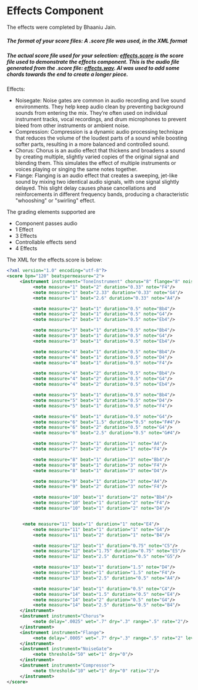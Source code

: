 # Effects Component

The effects were completed by Bhaaniu Jain.

##### The format of your score files: A .score file was used, in the XML format

##### The actual score file used for your selection: [effects.score](./effects.score) is the score file used to demonstrate the effects component. This is the audio file generated from the .score file: [effects.wav](./effects.wav). AI was used to add some chords towards the end to create a longer piece.

Effects:

- Noisegate:
  Noise gates are common in audio recording and live sound environments. They help keep audio clean by preventing background sounds from entering the mix. They’re often used on individual instrument tracks, vocal recordings, and drum microphones to prevent bleed from other instruments or ambient noise.
- Compression:
  Compression is a dynamic audio processing technique that reduces the volume of the loudest parts of a sound while boosting softer parts, resulting in a more balanced and controlled sound.
- Chorus:
  Chorus is an audio effect that thickens and broadens a sound by creating multiple, slightly varied copies of the original signal and blending them. This simulates the effect of multiple instruments or voices playing or singing the same notes together.
- Flange:
  Flanging is an audio effect that creates a sweeping, jet-like sound by mixing two identical audio signals, with one signal slightly delayed. This slight delay causes phase cancellations and reinforcements in different frequency bands, producing a characteristic "whooshing" or "swirling" effect.


The grading elements supported are
- Component passes audio
- 1 Effect
- 3 Effects
- Controllable effects send
- 4 Effects


The XML for the effects.score is below:

```xml
﻿<?xml version="1.0" encoding="utf-8"?>
<score bpm="120" beatspermeasure="2">
     <instrument instrument="ToneInstrument" chorus="8" flange="8" noisegate="8" compression="8">
          <note measure="1" beat="2" duration="0.33" note="F4"/>
          <note measure="1" beat="2.33" duration="0.33" note="G4"/>
          <note measure="1" beat="2.6" duration="0.33" note="A4"/>

          <note measure="2" beat="1" duration="0.5" note="Bb4"/>
          <note measure="2" beat="1" duration="0.5" note="G4"/>
          <note measure="2" beat="1" duration="0.5" note="Eb4"/>

          <note measure="3" beat="1" duration="0.5" note="Bb4"/>
          <note measure="3" beat="1" duration="0.5" note="G4"/>
          <note measure="3" beat="1" duration="0.5" note="Eb4"/>

          <note measure="4" beat="1" duration="0.5" note="Bb4"/>
          <note measure="4" beat="1" duration="0.5" note="D4"/>
          <note measure="4" beat="1" duration="0.5" note="F4"/>

          <note measure="4" beat="2" duration="0.5" note="Bb4"/>
          <note measure="4" beat="2" duration="0.5" note="G4"/>
          <note measure="4" beat="2" duration="0.5" note="Eb4"/>

          <note measure="5" beat="1" duration="0.5" note="Bb4"/>
          <note measure="5" beat="1" duration="0.5" note="D4"/>
          <note measure="5" beat="1" duration="0.5" note="F4"/>

          <note measure="6" beat="1" duration="0.5" note="G4"/>
          <note measure="6" beat="1.5" duration="0.5" note="F#4"/>
          <note measure="6" beat="2" duration="0.5" note="G4"/>
          <note measure="6" beat="2.5" duration="0.5" note="G#4"/>

          <note measure="7" beat="1" duration="1" note="A4"/>
          <note measure="7" beat="2" duration="1" note="F4"/>

          <note measure="8" beat="1" duration="3" note="Bb4"/>
          <note measure="8" beat="1" duration="3" note="F4"/>
          <note measure="8" beat="1" duration="3" note="D4"/>

          <note measure="9" beat="1" duration="3" note="A4"/>
          <note measure="9" beat="2" duration="3" note="F4"/>

          <note measure="10" beat="1" duration="2" note="Bb4"/>
          <note measure="10" beat="1" duration="2" note="F4"/>
          <note measure="10" beat="1" duration="2" note="D4"/>


 	  <note measure="11" beat="1" duration="1" note="E4"/>
          <note measure="11" beat="1" duration="1" note="G4"/>
          <note measure="11" beat="2" duration="1" note="B4"/>

          <note measure="12" beat="1" duration="0.75" note="C5"/>
          <note measure="12" beat="1.75" duration="0.75" note="E5"/>
          <note measure="12" beat="2.5" duration="0.5" note="G5"/>

          <note measure="13" beat="1" duration="1.5" note="D4"/>
          <note measure="13" beat="1" duration="1.5" note="F4"/>
          <note measure="13" beat="2.5" duration="0.5" note="A4"/>

          <note measure="14" beat="1" duration="0.5" note="C4"/>
          <note measure="14" beat="1.5" duration="0.5" note="E4"/>
          <note measure="14" beat="2" duration="0.5" note="G4"/>
          <note measure="14" beat="2.5" duration="0.5" note="B4"/>
     </instrument>
     <instrument instrument="Chorus">
          <note delay=".0025" wet=".7" dry=".3" range=".5" rate="2"/>
     </instrument>
     <instrument instrument="Flange">
          <note delay=".0005" wet=".7" dry=".3" range=".5" rate="2" level="2"/>
     </instrument>
     <instrument instrument="NoiseGate">
          <note threshold="50" wet="1" dry="0"/>
     </instrument>
     <instrument instrument="Compressor">
          <note threshold="10" wet="1" dry="0" ratio="2"/>
     </instrument>
</score>
```
